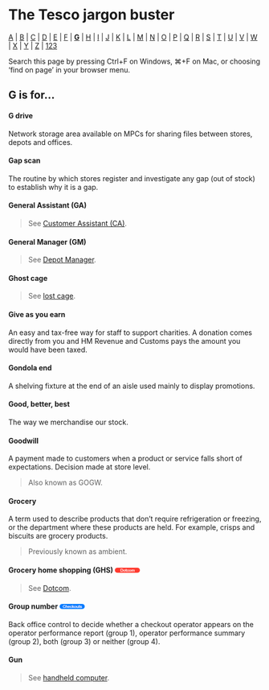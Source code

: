 # The Tesco jargon buster

[A](a.md) | [B](b.md) | [C](c.md) | [D](d.md) | [E](e.md) | [F](f.md) | [**G**](g.md) | [H](h.md) | [I](i.md) | [J](j.md) | [K](k.md) | [L](l.md) | [M](m.md) | [N](n.md) | [O](o.md) | [P](p.md) | [Q](q.md) | [R](r.md) | [S](s.md) | [T](t.md) | [U](u.md) | [V](v.md) | [W](w.md) | [X](x.md) | [Y](y.md) | [Z](z.md) | [123](123.md)

Search this page by pressing Ctrl+F on Windows, ⌘+F on Mac, or choosing ‘find on page’ in your browser menu.

## G is for…

#### G drive
Network storage area available on MPCs for sharing files between stores, depots and offices.

#### Gap scan
The routine by which stores register and investigate any gap (out of stock) to establish why it is a gap.

#### General Assistant (GA)
> See [Customer Assistant (CA)](c.md#customer-assistant-ca).

#### General Manager (GM)
> See [Depot Manager](d.md#depot-manager).

#### Ghost cage
> See [lost cage](l.md#lost-cage).

#### Give as you earn
An easy and tax-free way for staff to support charities. A donation comes directly from you and HM Revenue and Customs pays the amount you would have been taxed.

#### Gondola end
A shelving fixture at the end of an aisle used mainly to display promotions.

#### Good, better, best
The way we merchandise our stock.

#### Goodwill
A payment made to customers when a product or service falls short of expectations. Decision made at store level.
> Also known as GOGW.

#### Grocery
A term used to describe products that don’t require refrigeration or freezing, or the department where these products are held. For example, crisps and biscuits are grocery products.
> Previously known as ambient.

#### Grocery home shopping (GHS) ![Dotcom](assets/images/tag-dotcom.png)
> See [Dotcom](d.md#dotcom).

#### Group number ![Checkouts](assets/images/tag-checkouts.png)
Back office control to decide whether a checkout operator appears on the operator performance report (group 1), operator performance summary (group 2), both (group 3) or neither (group 4).

#### Gun
> See [handheld computer](h.md#handheld-computer).
